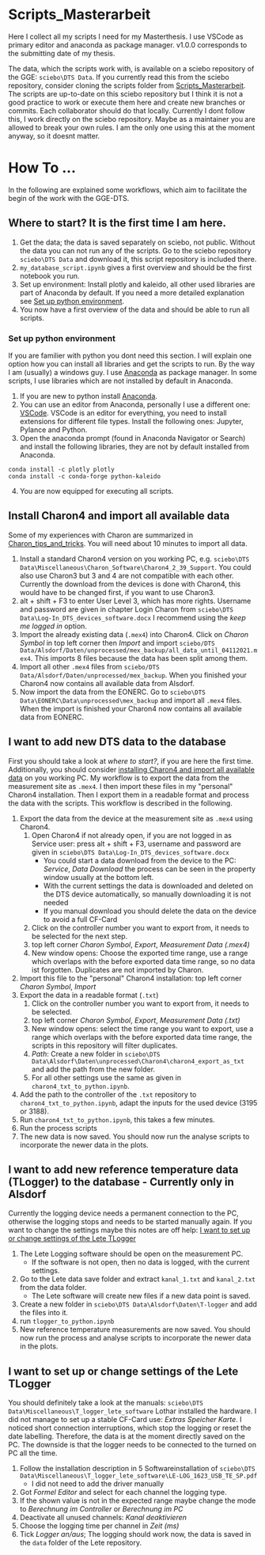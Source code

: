 # Scripts_Masterarbeit
Here I collect all my scripts I need for my Masterthesis.
I use VSCode as primary editor and anaconda as package manager.
v1.0.0 corresponds to the submitting date of my thesis.

The data, which the scripts work with, is available on a sciebo repository of the GGE: `sciebo\DTS Data`.
If you currently read this from the sciebo repository, consider cloning the scripts folder from [Scripts_Masterarbeit](https://github.com/mvwick/Scripts_Masterarbeit.git).
The scripts are up-to-date on this sciebo repository but I think it is not a good practice to work or execute them here and create new branches or commits.
Each collaborator should do that locally.
Currently I dont follow this, I work directly on the sciebo repository.
Maybe as a maintainer you are allowed to break your own rules.
I am the only one using this at the moment anyway, so it doesnt matter.

# How To ...
In the following are explained some workflows, which aim to facilitate the begin of the work with the GGE-DTS.

## Where to start? It is the first time I am here. 
1. Get the data; the data is saved separately on sciebo, not public. Without the data you can not run any of the scripts. Go to the sciebo repository `sciebo\DTS Data` and download it, this script repository is included there.
2. `my_database_script.ipynb` gives a first overview and should be the first notebook you run.
3. Set up environment: Install plotly and kaleido, all other used libraries are part of Anaconda by default. If you need a more detailed explanation see [Set up python environment](#set-up-python-environment).
4. You now have a first overview of the data and should be able to run all scripts.

### Set up python environment
If you are familier with python you dont need this section.
I will explain one option how you can install all libraries and get the scripts to run.
By the way I am (usually) a windows guy.
I use [Anaconda](https://www.anaconda.com/products/individual) as package manager.
In some scripts, I use libraries which are not installed by default in Anaconda.
1. If you are new to python install [Anaconda](https://www.anaconda.com/products/individual).
2. You can use an editor from Anaconda, personally I use a different one: [VSCode](https://code.visualstudio.com/). VSCode is an editor for everything, you need to install extensions for different file types. Install the following ones: Jupyter, Pylance and Python.
3. Open the anaconda prompt (found in Anaconda Navigator or Search) and install the following libraries, they are not by default installed from Anaconda.
````
conda install -c plotly plotly
conda install -c conda-forge python-kaleido
````
4. You are now equipped for executing all scripts.

## Install Charon4 and import all available data
Some of my experiences with Charon are summarized in [Charon_tips_and_tricks](./Charon_tips_tricks.md#charon3-and-charon4-tips-and-tricks).
You will need about 10 minutes to import all data.
1. Install a standard Charon4 version on you working PC, e.g. `sciebo\DTS Data\Miscellaneous\Charon_Software\Charon4_2_39_Support`. You could also use Charon3 but 3 and 4 are not compatible with each other. Currently the download from the devices is done with Charon4, this would have to be changed first, if you want to use Charon3.
2. alt + shift + F3 to enter User Level 3, which has more rights. Username and password are given in chapter Login Charon from `sciebo\DTS Data\Log-In_DTS_devices_software.docx` I recommend using the *keep me logged in* option.
3. Import the already existing data (`.mex4`) into Charon4. Click on *Charon Symbol* in top left corner then *Import* and import `sciebo/DTS Data/Alsdorf/Daten/unprocessed/mex_backup/all_data_until_04112021.mex4`. This imports 8 files because the data has been split among them.
4. Import all other `.mex4` files from `sciebo/DTS Data/Alsdorf/Daten/unprocessed/mex_backup`. When you finished your Charon4 now contains all available data from Alsdorf.
5. Now import the data from the EONERC. Go to `sciebo\DTS Data\EONERC\Data\unprocessed\mex_backup` and import all `.mex4` files. When the import is finished your Charon4 now contains all available data from EONERC.

## I want to add new DTS data to the database
First you should take a look at *where to start?*, if you are here the first time.
Additionally, you should consider [installing Charon4 and import all available data](#install-charon4-and-import-all-available-data) on you working PC.
My workflow is to export the data from the measurement site as `.mex4`.
I then import these files in my "personal" Charon4 installation.
Then I export them in a readable format and process the data with the scripts.
This workflow is described in the following.
1. Export the data from the device at the measurement site as `.mex4` using Charon4.
    1. Open Charon4 if not already open, if you are not logged in as Service user: press alt + shift + F3, username and password are given in `sciebo\DTS Data\Log-In_DTS_devices_software.docx`
        * You could start a data download from the device to the PC: *Service*, *Data Download* the process can be seen in the property window usually at the bottom left.
        * With the current settings the data is downloaded and deleted on the DTS device automatically, so manually downloading it is not needed
        * If you manual download you should delete the data on the device to avoid a full CF-Card
    2. Click on the controller number you want to export from, it needs to be selected for the next step.
    3. top left corner *Charon Symbol*, *Export*, *Measurement Data (.mex4)*
    4. New window opens: Choose the exported time range, use a range which overlaps with the before exported data time range, so no data ist forgotten. Duplicates are not imported by Charon.
2. Import this file to the "personal" Charon4 installation: top left corner *Charon Symbol*, *Import*
3. Export the data in a readable format (`.txt`)
    1. Click on the controller number you want to export from, it needs to be selected.
    2. top left corner *Charon Symbol*, *Export*, *Measurement Data (.txt)*
    3. New window opens: select the time range you want to export, use a range which overlaps with the before exported data time range, the scripts in this repository will filter duplicates.
    4. *Path*: Create a new folder in `sciebo\DTS Data\Alsdorf\Daten\unprocessed\Charon4\charon4_export_as_txt` and add the path from the new folder.
    5. For all other settings use the same as given in `charon4_txt_to_python.ipynb`.
4. Add the path to the controller of the `.txt` repository to `charon4_txt_to_python.ipynb`, adapt the inputs for the used device (3195 or 3188).
5. Run `charon4_txt_to_python.ipynb`, this takes a few minutes.
6. Run the process scripts
7. The new data is now saved. You should now run the analyse scripts to incorporate the newer data in the plots.

## I want to add new reference temperature data (TLogger) to the database - Currently only in Alsdorf
Currently the logging device needs a permanent connection to the PC, otherwise the logging stops and needs to be started manually again.
If you want to change the settings maybe this notes are off help: [I want to set up or change settings of the Lete TLogger](#i-want-to-set-up-or-change-settings-of-the-Lete-TLogger)
1. The Lete Logging software should be open on the measurement PC.
    * If the software is not open, then no data is logged, with the current settings.
2. Go to the Lete data save folder and extract `kanal_1.txt` and `kanal_2.txt` from the data folder.
    * The Lete software will create new files if a new data point is saved.
3. Create a new folder in `sciebo\DTS Data\Alsdorf\Daten\T-logger` and add the files into it.
4. run `tlogger_to_python.ipynb`
5. New reference temperature measurements are now saved. You should now run the process and analyse scripts to incorporate the newer data in the plots.

## I want to set up or change settings of the Lete TLogger
You should definitely take a look at the manuals: `sciebo\DTS Data\Miscellaneous\T_logger_lete_software`
Lothar installed the hardware.
I did not manage to set up a stable CF-Card use: *Extras* *Speicher Karte*.
I noticed short connection interruptions, which stop the logging or reset the date labelling.
Therefore, the data is at the moment directly saved on the PC.
The downside is that the logger needs to be connected to the turned on PC all the time.
1. Follow the installation description in 5 Softwareinstallation of `sciebo\DTS Data\Miscellaneous\T_logger_lete_software\LE-LOG_1623_USB_TE_SP.pdf`
    * I did not need to add the driver manually
2. Got *Formel Editor* and select for each channel the logging type.
3. If the shown value is not in the expected range maybe change the mode to *Berechnung im Controller* or *Berechnung im PC*
4. Deactivate all unused channels: *Kanal deaktivieren*
5. Choose the logging time per channel in *Zeit (ms)*
6. Tick *Logger an/aus*; The logging should work now, the data is saved in the `data` folder of the Lete repository.
<!-- Here are som notes on how to use the logger in remote mode (Speicher Karte). Currently this mode is not used.
How-to-export data:
Fenster für Speicherkarte öffnen; update drücken; download /read file starten; im pop up Fenster auf öffnen drücken von _daten;
alles aus dem Ordner kopieren; manchmal klappt konvertieren nicht direkt?; 
Man kann im Fenster der Speicherkarte unten rechts auf konvertieren klicken, dann wird ein neuer file abgespeichert der ein einfacheres Format hat (adc...);
Dann auf init, so wird die Speicherkarte gelöscht; Danach läuft alles normal weiter -->

